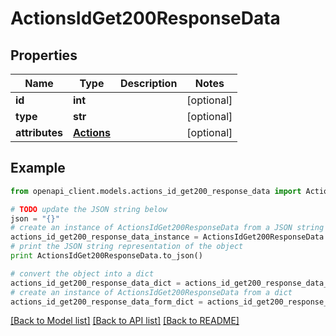 # ActionsIdGet200ResponseData


## Properties
Name | Type | Description | Notes
------------ | ------------- | ------------- | -------------
**id** | **int** |  | [optional] 
**type** | **str** |  | [optional] 
**attributes** | [**Actions**](Actions.md) |  | [optional] 

## Example

```python
from openapi_client.models.actions_id_get200_response_data import ActionsIdGet200ResponseData

# TODO update the JSON string below
json = "{}"
# create an instance of ActionsIdGet200ResponseData from a JSON string
actions_id_get200_response_data_instance = ActionsIdGet200ResponseData.from_json(json)
# print the JSON string representation of the object
print ActionsIdGet200ResponseData.to_json()

# convert the object into a dict
actions_id_get200_response_data_dict = actions_id_get200_response_data_instance.to_dict()
# create an instance of ActionsIdGet200ResponseData from a dict
actions_id_get200_response_data_form_dict = actions_id_get200_response_data.from_dict(actions_id_get200_response_data_dict)
```
[[Back to Model list]](../README.md#documentation-for-models) [[Back to API list]](../README.md#documentation-for-api-endpoints) [[Back to README]](../README.md)


